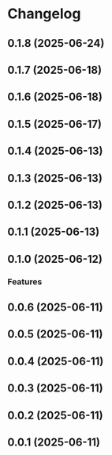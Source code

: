 # Changelog

## 0.1.8 (2025-06-24)

## 0.1.7 (2025-06-18)

## 0.1.6 (2025-06-18)

## 0.1.5 (2025-06-17)

## 0.1.4 (2025-06-13)

## 0.1.3 (2025-06-13)

## 0.1.2 (2025-06-13)

## 0.1.1 (2025-06-13)

## 0.1.0 (2025-06-12)

### Features

## 0.0.6 (2025-06-11)

## 0.0.5 (2025-06-11)

## 0.0.4 (2025-06-11)

## 0.0.3 (2025-06-11)

## 0.0.2 (2025-06-11)

## 0.0.1 (2025-06-11)
